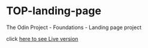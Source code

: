 # TOP-landing-page
The Odin Project - Foundations - Landing page project

click [here to see Live version](https://joeldevel.github.io/TOP-landing-page)
